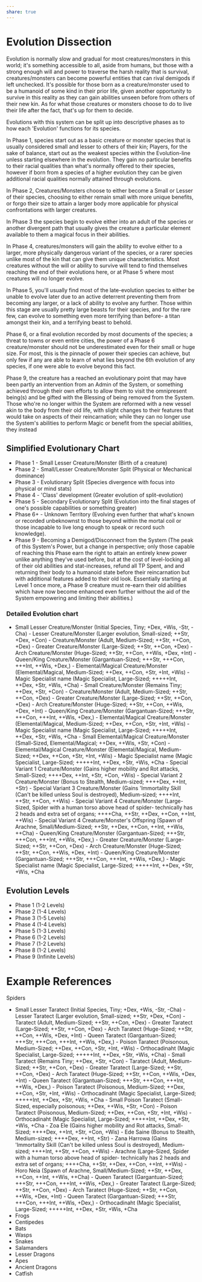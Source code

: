 ```yaml
---
share: true
---
```

# Evolution Dissection
Evolution is normally slow and gradual for most creatures/monsters in this world; it's something accessible to all, aside from humans, but those with a strong enough will and power to traverse the harsh reality that is survival, creatures/monsters can become powerful entities that can rival demigods if left unchecked. It's possible for those born as a creature/monster used to be a humanoid of some kind in their prior life, given another opportunity to survive in this reality as they can gain abilities unseen before from others of their new kin. As for what those creatures or monsters choose to do to live their life after the fact, that's up for them to decide.

Evolutions with this system can be split up into descriptive phases as to how each 'Evolution' functions for its species.

In Phase 1, species start out as a basic creature or monster species that is usually considered small and lesser to others of their kin; Players, for the sake of balance, start out as the weakest species within the Evolution-line unless starting elsewhere in the evolution. They gain no particular benefits to their racial qualities than what's normally offered to their species, however if born from a species of a higher evolution they can be given additional racial qualities normally attained through evolutions.

In Phase 2, Creatures/Monsters choose to either become a Small or Lesser of their species, choosing to either remain small with more unique benefits, or forgo their size to attain a larger body more applicable for physical confrontations with larger creatures.

In Phase 3 the species begin to evolve either into an adult of the species or another divergent path that usually gives the creature a particular element available to them a magical focus in their abilities.

In Phase 4, creatures/monsters will gain the ability to evolve either to a larger, more physically dangerous variant of the species, or a rarer species unlike most of the kin that can give them unique characteristics. Most creatures without the will or ability to survive will tend to find themselves reaching the end of their evolutions here, or at Phase 5 where most creatures will no longer evolve.

In Phase 5, you'll usually find most of the late-evolution species to either be unable to evolve later due to an active deterrent preventing them from becoming any larger, or a lack of ability to evolve any further. Those within this stage are usually pretty large beasts for their species, and for the rare few, can evolve to something even more terrifying than before- a titan amongst their kin, and a terrifying beast to behold. 

Phase 6, or a final evolution recorded by most documents of the species; a threat to towns or even entire cities, the power of a Phase 6 creature/monster should not be underestimated even for their small or huge size. For most, this is the pinnacle of power their species can achieve, but only few if any are able to learn of what lies beyond the 6th evolution of any species, if one were able to evolve beyond this fact.

Phase 9, the creature has a reached an evolutionary point that may have been partly an intervention from an Admin of the System, or something achieved through their own efforts to allow them to visit the omnipresent being(s) and be gifted with the Blessing of being removed from the System. Those who're no longer within the System are reformed with a new vessel akin to the body from their old life, with slight changes to their features that would take on aspects of their reincarnation; while they can no longer use the System's abilities to perform Magic or benefit from the special abilities, they instead 
## Simplified Evolutionary Chart
- Phase 1 - Small Lesser Creature/Monster (Birth of a creature)
- Phase 2 - Small/Lesser Creature/Monster Split (Physical or Mechanical dominance)
- Phase 3 - Evolutionary Split (Species divergence with focus into physical or mind stats)
- Phase 4 - 'Class' development (Greater evolution of split-evolution)
- Phase 5 - Secondary Evolutionary Split (Evolution into the final stages of one's possible capabilities or something greater)
- Phase 6+ - Unknown Territory (Evolving even further that what's known or recorded unbeknownst to those beyond within the mortal coil or those incapable to live long enough to speak or record such knowledge).
- Phase 9 - Becoming a Demigod/Disconnect from the System (The peak of this System's Power, but a change in perspective; only those capable of reaching this Phase earn the right to attain an entirely knew power unlike anything they've used before, but at the cost of level-locking all of their old abilities and stat-increases, refund all TP Spent, and and returning their body to a humanoid state before their reincarnation but with additional features added to their old look. Essentially starting at Level 1 once more, a Phase 9 creature must re-earn their old abilities which have now become enhanced even further without the aid of the System empowering and limiting their abilities.)
### Detailed Evolution chart
- Small Lesser Creature/Monster (Initial Species, Tiny; +Dex, +Wis, -Str, -Cha)
		- Lesser Creature/Monster (Larger evolution, Small-sized; ++Str, +Dex, +Con)
			- Creature/Monster (Adult, Medium-Sized; ++Str, ++Con, +Dex)
				- Greater Creature/Monster (Large-Sized; ++Str, ++Con, +Dex)
					- Arch Creature/Monster (Huge-Sized; ++Str, ++Con, ++Wis, +Dex, +Int)
						- Queen/King Creature/Monster (Gargantuan-Sized; +++Str, +++Con, +++Int, ++Wis, +Dex,)
				- Elemental/Magical Creature/Monster (Elemental/Magical, Medium-Sized; ++Dex, ++Con, +Str, +Int, +Wis)
					- Magic Specialist name (Magic Specialist, Large-Sized; +++++Int, ++Dex, +Str, +Wis, +Cha)
		- Small Creature/Monster (Remains Tiny; ++Dex, +Str, +Con)
			- Creature/Monster (Adult, Medium-Sized; ++Str, ++Con, +Dex)
				- Greater Creature/Monster (Large-Sized; ++Str, ++Con, +Dex)
					- Arch Creature/Monster (Huge-Sized; ++Str, ++Con, ++Wis, +Dex, +Int)
						- Queen/King Creature/Monster (Gargantuan-Sized; +++Str, +++Con, +++Int, ++Wis, +Dex,)
				- Elemental/Magical Creature/Monster (Elemental/Magical, Medium-Sized; ++Dex, ++Con, +Str, +Int, +Wis)
					- Magic Specialist name (Magic Specialist, Large-Sized; +++++Int, ++Dex, +Str, +Wis, +Cha
			- Small Elemental/Magical Creature/Monster (Small-Sized, Elemental/Magical; ++Dex, ++Wis, +Str, +Con)
				- Elemental/Magical Creature/Monster (Elemental/Magical, Medium-Sized; ++Dex, ++Con, +Str, +Int, +Wis)
					- Magic Specialist name (Magic Specialist, Large-Sized; +++++Int, ++Dex, +Str, +Wis, +Cha
				- Special Variant 1 Creature/Monster (Gains higher mobility and Rot attacks, Small-Sized; ++++Dex, ++Int, +Str, +Con, +Wis)
					- Special Variant 2 Creature/Monster (Bonus to Stealth, Medium-sized; ++++Dex, ++Int, +Str)
						- Special Variant 3 Creature/Monster (Gains 'Immortality Skill (Can't be killed unless Soul is destroyed), Medium-sized; ++++Int, ++Str, ++Con, ++Wis)
							- Special Variant 4 Creature/Monster (Large-Sized, Spider with a human torso above head of spider- technically has 2 heads and extra set of organs; ++++Cha, ++Str, ++Dex, ++Con, ++Int, ++Wis)
							- Special Variant 4 Creature/Monster's Offspring (Spawn of Arachne, Small/Medium-Sized; ++Str, ++Dex, ++Con, ++Int, ++Wis, ++Cha)
						- Queen/King Creature/Monster (Gargantuan-Sized; +++Str, +++Con, +++Int, ++Wis, +Dex,)
					- Greater Creature/Monster (Large-Sized; ++Str, ++Con, +Dex)
						- Arch Creature/Monster (Huge-Sized; ++Str, ++Con, ++Wis, +Dex, +Int)
							- Queen/King Creature/Monster (Gargantuan-Sized; +++Str, +++Con, +++Int, ++Wis, +Dex,)
					- Magic Specialist name (Magic Specialist, Large-Sized; +++++Int, ++Dex, +Str, +Wis, +Cha
## Evolution Levels
- Phase 1 (1-2 Levels)
- Phase 2 (1-4 Levels)
- Phase 3 (1-5 Levels)
- Phase 4 (1-4 Levels)
- Phase 5 (1-3 Levels)
- Phase 6 (1-2 Levels)
- Phase 7 (1-2 Levels)
- Phase 8 (1-2 Levels)
- Phase 9 (Infinite Levels)

# Example References
Spiders
- Small Lesser Taratect (Initial Species, Tiny; +Dex, +Wis, -Str, -Cha)
		- Lesser Taratect (Larger evolution, Small-sized; ++Str, +Dex, +Con)
			- Taratect (Adult, Medium-Sized; ++Str, ++Con, +Dex)
				- Greater Taratect (Large-Sized; ++Str, ++Con, +Dex)
					- Arch Taratect (Huge-Sized; ++Str, ++Con, ++Wis, +Dex, +Int)
						- Queen Taratect (Gargantuan-Sized; +++Str, +++Con, +++Int, ++Wis, +Dex,)
				- Poison Taratect (Poisonous, Medium-Sized; ++Dex, ++Con, +Str, +Int, +Wis)
					- Orthocadinaht (Magic Specialist, Large-Sized; +++++Int, ++Dex, +Str, +Wis, +Cha)
		- Small Taratect (Remains Tiny; ++Dex, +Str, +Con)
			- Taratect (Adult, Medium-Sized; ++Str, ++Con, +Dex)
				- Greater Taratect (Large-Sized; ++Str, ++Con, +Dex)
					- Arch Taratect (Huge-Sized; ++Str, ++Con, ++Wis, +Dex, +Int)
						- Queen Taratect (Gargantuan-Sized; +++Str, +++Con, +++Int, ++Wis, +Dex,)
				- Poison Taratect (Poisonous, Medium-Sized; ++Dex, ++Con, +Str, +Int, +Wis)
					- Orthocadinaht (Magic Specialist, Large-Sized; +++++Int, ++Dex, +Str, +Wis, +Cha
			- Small Poison Taratect (Small-Sized, especially poisonous; ++Dex, ++Wis, +Str, +Con)
				- Poison Taratect (Poisonous, Medium-Sized; ++Dex, ++Con, +Str, +Int, +Wis)
					- Orthocadinaht (Magic Specialist, Large-Sized; +++++Int, ++Dex, +Str, +Wis, +Cha
				- Zoa Ele (Gains higher mobility and Rot attacks, Small-Sized; ++++Dex, ++Int, +Str, +Con, +Wis)
					- Ede Saine (Bonus to Stealth, Medium-sized; ++++Dex, ++Int, +Str)
						- Zana Harrowa (Gains 'Immortality Skill (Can't be killed unless Soul is destroyed), Medium-sized; ++++Int, ++Str, ++Con, ++Wis)
							- Arachne (Large-Sized, Spider with a human torso above head of spider- technically has 2 heads and extra set of organs; ++++Cha, ++Str, ++Dex, ++Con, ++Int, ++Wis)
							- Horo Neia (Spawn of Arachne, Small/Medium-Sized; ++Str, ++Dex, ++Con, ++Int, ++Wis, ++Cha)
						- Queen Taratect (Gargantuan-Sized; +++Str, +++Con, +++Int, ++Wis, +Dex,)
					- Greater Taratect (Large-Sized; ++Str, ++Con, +Dex)
						- Arch Taratect (Huge-Sized; ++Str, ++Con, ++Wis, +Dex, +Int)
							- Queen Taratect (Gargantuan-Sized; +++Str, +++Con, +++Int, ++Wis, +Dex,)
					- Orthocadinaht (Magic Specialist, Large-Sized; +++++Int, ++Dex, +Str, +Wis, +Cha
- Frogs
- Centipedes
- Bats
- Wasps
- Snakes
- Salamanders
- Lesser Dragons
- Apes
- Ancient Dragons
- Catfish